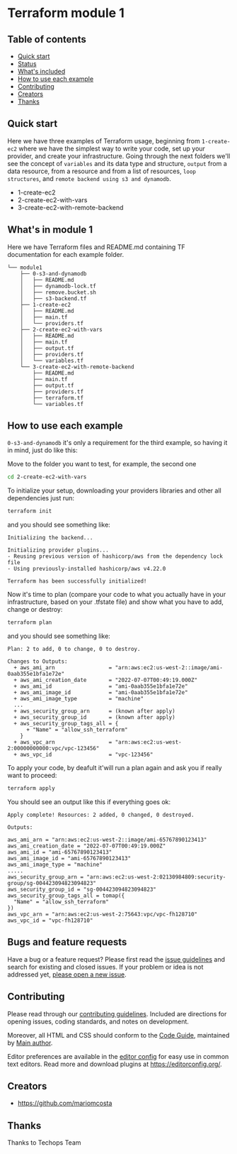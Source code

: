 # Terraform module 1

## Table of contents

- [Quick start](#quick-start)
- [Status](#status)
- [What's included](#whats-included)
- [How to use each example](#How-to-use-each-example)
- [Contributing](#contributing)
- [Creators](#creators)
- [Thanks](#thanks)

## Quick start

Here we have three examples of Terraform usage, beginning from `1-create-ec2` where we have the simplest way to write your code, set up your provider, and create your infrastructure. Going through the next folders we'll see the concept of `variables` and its data type and structure, `output` from a data resource, from a resource and from a list of resources, `loop structures`, and `remote backend using s3 and dynamodb`.

- 1-create-ec2
- 2-create-ec2-with-vars
- 3-create-ec2-with-remote-backend

## What's in module 1

Here we have Terraform files and README.md containing TF documentation for each example folder.

```text
└── module1
    ├── 0-s3-and-dynamodb
    │   ├── README.md
    │   ├── dynamodb-lock.tf
    │   ├── remove.bucket.sh
    │   ├── s3-backend.tf
    ├── 1-create-ec2
    │   ├── README.md
    │   ├── main.tf
    │   └── providers.tf
    ├── 2-create-ec2-with-vars
    │   ├── README.md
    │   ├── main.tf
    │   ├── output.tf
    │   ├── providers.tf
    │   └── variables.tf
    └── 3-create-ec2-with-remote-backend
        ├── README.md
        ├── main.tf
        ├── output.tf
        ├── providers.tf
        ├── terraform.tf
        └── variables.tf
```

## How to use each example
`0-s3-and-dynamodb` it's only a requirement for the third example, so having it in mind, just do like this:

Move to the folder you want to test, for example, the second one
```sh
cd 2-create-ec2-with-vars
```

To initialize your setup, downloading your providers libraries and other all dependencies just run:
```sh
terraform init
```
and you should see something like:
```text
Initializing the backend...

Initializing provider plugins...
- Reusing previous version of hashicorp/aws from the dependency lock file
- Using previously-installed hashicorp/aws v4.22.0

Terraform has been successfully initialized!
````

Now it's time to plan (compare your code to what you actually have in your infrastructure, based on your .tfstate file) and show what you have to add, change or destroy:
```sh
terraform plan
````
and you should see something like:
```text
Plan: 2 to add, 0 to change, 0 to destroy.

Changes to Outputs:
  + aws_ami_arn                 = "arn:aws:ec2:us-west-2::image/ami-0aab355e1bfa1e72e"
  + aws_ami_creation_date       = "2022-07-07T00:49:19.000Z"
  + aws_ami_id                  = "ami-0aab355e1bfa1e72e"
  + aws_ami_image_id            = "ami-0aab355e1bfa1e72e"
  + aws_ami_image_type          = "machine"
  ...
  + aws_security_group_arn      = (known after apply)
  + aws_security_group_id       = (known after apply)
  + aws_security_group_tags_all = {
      + "Name" = "allow_ssh_terraform"
    }
  + aws_vpc_arn                 = "arn:aws:ec2:us-west-2:00000000000:vpc/vpc-123456"
  + aws_vpc_id                  = "vpc-123456"
```

To apply your code, by deafult it'will run a plan again and ask you if really want to proceed:
```sh
terraform apply
```
You should see an output like this if everything goes ok:
```text
Apply complete! Resources: 2 added, 0 changed, 0 destroyed.

Outputs:

aws_ami_arn = "arn:aws:ec2:us-west-2::image/ami-65767890123413"
aws_ami_creation_date = "2022-07-07T00:49:19.000Z"
aws_ami_id = "ami-65767890123413"
aws_ami_image_id = "ami-65767890123413"
aws_ami_image_type = "machine"
.....
aws_security_group_arn = "arn:aws:ec2:us-west-2:02130984809:security-group/sg-004423094823094823"
aws_security_group_id = "sg-004423094823094823"
aws_security_group_tags_all = tomap({
  "Name" = "allow_ssh_terraform"
})
aws_vpc_arn = "arn:aws:ec2:us-west-2:75643:vpc/vpc-fh128710"
aws_vpc_id = "vpc-fh128710"
```
## Bugs and feature requests

Have a bug or a feature request? Please first read the [issue guidelines](https://reponame/blob/master/CONTRIBUTING.md) and search for existing and closed issues. If your problem or idea is not addressed yet, [please open a new issue](https://reponame/issues/new).

## Contributing

Please read through our [contributing guidelines](https://reponame/blob/master/CONTRIBUTING.md). Included are directions for opening issues, coding standards, and notes on development.

Moreover, all HTML and CSS should conform to the [Code Guide](https://github.com/mdo/code-guide), maintained by [Main author](https://github.com/usernamemainauthor).

Editor preferences are available in the [editor config](https://reponame/blob/master/.editorconfig) for easy use in common text editors. Read more and download plugins at <https://editorconfig.org/>.

## Creators
- <https://github.com/mariomcosta>

## Thanks

Thanks to Techops Team